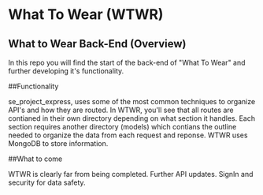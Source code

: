 # What To Wear (WTWR)

## What to Wear Back-End (Overview)

In this repo you will find the start of the back-end of "What To Wear" and further developing it's functionality.

##Functionality

se_project_express, uses some of the most common techniques to organize API's and how they are routed. In WTWR, you'll see that all routes are contianed in their own directory depending on what section it handles. Each section requires another directory (models) which contians the outline needed to organize the data from each request and reponse. WTWR uses MongoDB to store information.

##What to come

WTWR is clearly far from being completed. Further API updates. SignIn and security for data safety.
